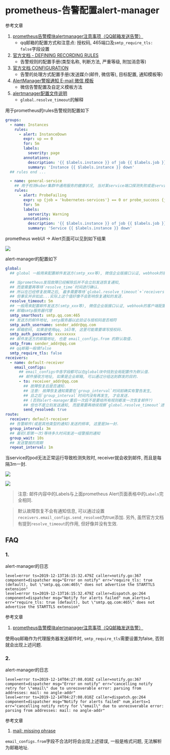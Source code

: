# prometheus-告警配置alert-manager

参考文章

1. [prometheus告警模块alertmanager注意事项（QQ邮箱发送告警）](https://www.cnblogs.com/danny-djy/p/11097726.html)
    - qq邮箱的配置方式和注意点: 授权码, 465端口及`smtp_require_tls: false`字段设置
2. [官方文档 - DEFINING RECORDING RULES](https://prometheus.io/docs/prometheus/latest/configuration/recording_rules/)
    - 告警规则的配置手册(类型名称, 判断方法, 严重等级, 附加消息等)
3. [官方文档 CONFIGURATION](https://prometheus.io/docs/alerting/configuration/)
    - 告警的处理方式配置手册(发送媒介(邮件, 微信等), 目标配置, 通知模板等)
4. [AlertManager警报通知 E-mail 微信 模板](https://www.cnblogs.com/elvi/p/11444278.html)
    - 微信告警配置及自定义模板方法
5. [alertmanager配置文件说明](https://www.cnblogs.com/zhaojiedi1992/p/zhaojiedi_liunx_65_prometheus_alertmanager_conf.html)
    - `global.resolve_timeout`的解释

用于prometheus的rules告警规则配置如下

```yaml
groups:
  - name: Instances
    rules:
      - alert: InstanceDown
        expr: up == 0
        for: 5m
        labels:
          severity: page
        annotations:
          description: '{{ $labels.instance }} of job {{ $labels.job }} has been down for more than 5 minutes.'
          summary: 'Instance {{ $labels.instance }} down'
  ## rules end ...

  - name: general-service
    ## 用于检测kuber集群中通用服务的健康状况, 当对某service端口探测失败或是service本身处于down的状态, 并持续5m后触发.
    rules:
      - alert: ProbeFailing
        expr: up {job = 'kubernetes-services'} == 0 or probe_success {job = 'kubernetes-services'} == 0
        for: 5m
        labels: 
          serverity: Warning
        annotations:
          description: '{{ $labels.instance }} of job {{ $labels.job }} has been down for more than 5 minutes.'
          summary: 'Service {{ $labels.instance }} down'
```

prometheus webUI -> Alert页面可以见到如下结果

![](https://gitee.com/generals-space/gitimg/raw/master/ffad149afd9850a76beb5bfb984d9d23.jpg)

alert-manager的配置如下

```yaml
global: 
  ## global 一般用来配置邮件发送方(smtp_xxx等), 微信企业版接口认证, webhook的客户端配置(账号密码)等.

  ## 当prometheus发现故障已经解除后并不会立刻发送恢复通知, 
  ## 而是需要再等待`resolve_time`时间进行确认.
  ## 所以在已经修复故障之后, 最多需要等待`global.resolve_timeout`+`receivers.email_configs.send_resolved`的时间.
  ## 但事实并非如此...实际上这个值好像不会影响恢复通知的发送.
  resolve_timeout: 5m
  ## 一般用来配置邮件发送方(smtp_xxx等), 微信企业版接口认证, webhook的客户端配置(账号密码)等.
  ## 邮箱smtp服务器代理
  smtp_smarthost: smtp.qq.com:465
  ## 发送方的邮件地址, smtp服务器以此验证与授权码是否相符
  smtp_auth_username: sender_addr@qq.com
  ## 邮箱密码, 如果是使用qq, 163等, 这里可能需要填写授权码.
  smtp_auth_password: xxxxxxxxx
  ## 邮件发送方的邮箱地址, 也是 email_configs.from 的默认取值.
  smtp_from: sender_addr@qq.com
  ## qq邮箱一般填false
  smtp_require_tls: false
receivers:
  - name: default-receiver
    email_configs:
      ## email_configs中各字段都可以在global块中找到全局配置作为默认值.
      ## 邮件接收方地址, 如果是企业邮箱, 可以通过分组达到群发的目的.
      - to: receiver_addr@qq.com
        ## 故障恢复后是否通知.
        ## 注意: 故障恢复通知需要在`group_interval`时间前确实有警告发生, 
        ## 且之后`group_interval`时间内没有再发生, 才会发送.
        ## (否则alert-manager重启一次启不是要给所有规则都发一次恢复邮件?)
        ## 但也不是立刻发送通知, 而是需要再继续观察`global.resolve_timeout`进行确认.
        send_resolved: true
route:
  receiver: default-receiver
  ## 告警邮件(或是其他类型的通知)发送的频率, 这里是3m一封.
  group_interval: 3m
  ## 最初(即第一次)等待多久时间发送一组警报的通知
  group_wait: 10s
  ## 发送警报的周期
  repeat_interval: 1m
```

当service的pod无法正常运行导致检测失败时, receiver就会收到邮件, 而且是每隔3m一封.

![](https://gitee.com/generals-space/gitimg/raw/master/fe314e1a09dbaa430aa1e79a6d690585.jpg)

![](https://gitee.com/generals-space/gitimg/raw/master/4b065788e07425f657ed45e5875bc0d6.jpg)

> 注意: 邮件内容中的Labels与上面prometheus Alert页面表格中的`Labels`完全相同.

> 默认故障恢复不会有通知信息, 可以通过设置`receivers.email_configs.send_resolved`为true添加. 另外, 虽然官方文档有提到`resolve_timeout`的作用, 但好像并没有生效.

## FAQ

### 1. 

alert-manager的日志

```
level=error ts=2019-12-13T16:15:32.479Z caller=notify.go:367 component=dispatcher msg="Error on notify" err="require_tls: true (default), but \"smtp.qq.com:465\" does not advertise the STARTTLS extension"
level=error ts=2019-12-13T16:15:32.479Z caller=dispatch.go:264 component=dispatcher msg="Notify for alerts failed" num_alerts=1 err="require_tls: true (default), but \"smtp.qq.com:465\" does not advertise the STARTTLS extension"
```

参考文章

1. [prometheus告警模块alertmanager注意事项（QQ邮箱发送告警）](https://www.cnblogs.com/danny-djy/p/11097726.html)

使用qq邮箱作为代理服务器发送邮件时, `smtp_require_tls`需要设置为false, 否则就会出现上述问题.

### 2. 

alert-manager的日志

```
level=error ts=2019-12-14T04:27:08.010Z caller=notify.go:367 component=dispatcher msg="Error on notify" err="cancelling notify retry for \"email\" due to unrecoverable error: parsing from addresses: mail: no angle-addr"
level=error ts=2019-12-14T04:27:08.010Z caller=dispatch.go:264 component=dispatcher msg="Notify for alerts failed" num_alerts=1 err="cancelling notify retry for \"email\" due to unrecoverable error: parsing from addresses: mail: no angle-addr"
```

参考文章

1. [mail: missing phrase](https://github.com/prometheus/alertmanager/issues/624)

`email_configs.from`字段不合法时将会出现上述错误, 一般是格式问题, 无法解析为邮箱地址.
